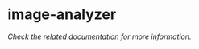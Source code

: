 # image-analyzer

_Check the [related documentation](https://csia-pme.github.io/csia-pme/reference/image-analyzer) for more information._
